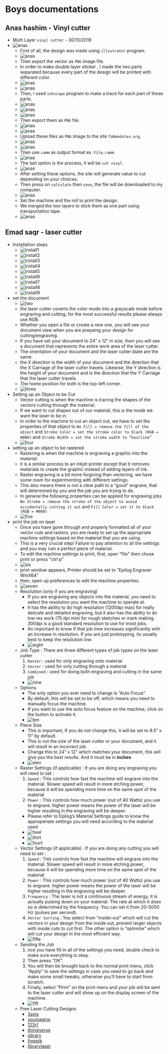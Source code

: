 # Boys documentations
## Anas hashim - Vinyl cutter
- Multi Layer `vinyl cutter` - 30/10/2019
- ![anas](anas-doc5.png)
  - First of all, the design was made using `illustrator` program.
  - ![anas](anas-doc1.jpg)
  - Then export the vector as `PNG` image file.
  - In order to make double layer sticker , I made the two parts separated because every part of the design will be printed with different color.
  - ![anas](anas-doc2.png)
  - ![anas](anas-doc3.jpg)
  - Then, i used `inkscape` program to make a trace for each part of these parts.
  - ![anas](anas-doc12.jpg)
  - ![anas](anas-doc13.jpg)
  - ![anas](anas-doc14.jpg)
  - Then export them as `PNG` file.
  - ![anas](anas-doc16.jpg)
  - ![anas](anas-doc17.jpg)
  - Upload these files as `PNG` image to the site `fabmodules.org`.
  - ![anas](anas-doc6.jpg)
  - ![anas](anas-doc7.jpg)
  - Then use `camm` as output format ex. `File.camm`.
  - ![anas](anas-doc8.jpg)
  - The last option is the process, it will be `cut vinyl`.
  - ![anas](anas-doc9.jpg)
  - After setting these options, the site will generate value to cut depending on your choices.
  - Then press on `calculate` then `save`, the file will be downloaded to my computer.
  - ![anas](anas-doc11.jpg)
  - Set the machine and the roll to print the design.
  - We merged the two layers to stick them as one part using transportatino tape.
  - ![anas](anas-doc4.jpg)

##  Emad saqr - laser cutter
- Installation steps
    - ![install1](install1.png)
    - ![install2](install2.png)
    - ![install3](install3.png)
    - ![install4](install4.png)
    - ![install5](install5.png)
    - ![install6](install6.png)
    - ![install7](install7.png)
    - ![install8](install8.png)
    - ![install9](install9.png)
- set the document
    - ![two](two.png)
    - the laser cutter coverts the color mode into a greyscale mode before engraving and cutting, for the most successful results please always use RGB.
    - Whether you open a file or create a new one, you will see your document view when you are prepaing your design for cutting/engraving.
    - If you have set your document to 24” x 12” in size, then you will see a document that represents the entire work area of the laser cutter.
    - The orientation of your document and the laser cutter blate are the same.
    - the X direction is the width of your document and the direction that the X Carriage of the laser cutter travels. Likewise, the Y direction is the height of your document and is the direction that the Y Carriage that the laser cutter travels.
    - The home position for both is the top-left corner.
    - ![three](three.png)
- Setting up an Object to be Cut
    - Vector cutting is when the machine is tracing the shapes of the vectors cutting through the material.
    - If we want to cut shapes out of our material, this is the mode we want the laser to be in.
    - In order to the machine to cut an object out, we have to set the properties of that object to `No Fill = remove the fill of the object` and `Stroke Color = set the stroke color to black (RGB = #000)` and `Stroke Width = set the stroke width to “hairline”`
    - ![four](four.png)
- setting up an object to be rastered
    - Rastering is when the machine is engraving a graphic into the material.
    - it is a similar process to an inkjet printer except that it removes materials to create the graphic instead of adding layers of ink.
    - Raster engraving is a bit more forgiving than vectoring, we have some room for experimenting with different settings.
    - This also means there is not a clear path to a “good” engrave, that will determined by you and the job you are trying to do.
    - In general the following properties can be applied for engraving jobs `No Stroke = remove the stroke of the object to avoid accidentally cutting it out` and `Fill Color = set it to black (RGB = #000)`
    - ![five](five.png)
- print the job on laser
    - Once you have gone through and properly formatted all of your vector cuts and rasters, you are ready to set up the appropriate machine settings based on the material that you are using.
    - This is a very crucial step! Failure to pay attention to all the settings and you may ruin a perfect piece of material.
    - To edit the machine settings to print, first, open "file" then chose print or press "ctrl p"
    - ![six](six.png)
    - print window appears, Printer should be set to “Epilog Engraver WinX64”
    - then, open up preferences to edit the machine properties.
    - ![seven](seven.png)
    - Resolution (only if you are engraving)
        - If you are engraving any objects into the material, you need to select the resolution you want the machine to operate at.
        - It has the ability to do high resolution (1200dpi max) for really delicate and detailed engraving, but it also has the ability to do low res work (75 dpi min) for rough sketches or mark making. 300dpi is a good standard resolution to use for most jobs.
        - An important to know if that job time increases significantly with an increase in resolution. If you are just prototyping, its usually best to keep the resolution low.
        - ![eight](Screenshot_20190827_130610.png)
    - Job Type : There are three different types of job types on the laser cutter
        1. `Raster` : used for only engraving onto material
        2. `Vector` : used for only cutting through a material
        3. `Combined` : used for doing both engraving and cutting in the same job
        - ![nine](eight.png)
    - Options
        - The only option you ever need to change is “Auto Focus”.
        - By default, this will be set to be off, which means you need to manually focus the machine.
        - If you want to use the auto focus feature on the machine, click on the button to activate it.
        - ![ten](nine.png)
    - Piece Size
        - This is important, If you do not change this, it will be set to 8.5” x 11” by default.
        - This is not the size of the laser cutter or your document, and it will result in an incorrect job.
        - Change this to 24” x 12” which matches your document, this will give you the best results. And it must be in <b>inches</b>
        - ![elev](ten.png)
    - Raster Settings (if applicable) : If you are doing any engraving you will need to set :
        1. `Speed` : This controls how fast the machine will engrave into the material. Slower speed will result in more  etching power, because it will be spending more time on the same spot of the material
        2. `Power` : This controls how much power (out of 40 Watts) you use to engrave. higher power means the power of the laser will be higher resulting in the engraving will be deeper.
        - Please refer to Epilog’s Material Settings guide to know the approperiate settings you will need according to the material used
        - ![twel](elev.png)
        - ![thirt](twel.png)
        - ![fourt](thirt.png)
    - Vector Settings (if applicable) : If you are doing any cutting you will need to set :
        1. `Speed` : This controls how fast the machine will engrave into the material. Slower speed will result in more  etching power, because it will be spending more time on the same spot of the material
        2. `Power` : This controls how much power (out of 40 Watts) you use to engrave. higher power means the power of the laser will be higher resulting in the engraving will be deeper.
        3. `Frequency` : The laser is not a continuous stream of energy, it is actually pulsing down on your material. The rate at which it does so is determined by the frequency. You can set it from 20-5000 Hz (pulses per second).
        4. `Vector Sorting` : You select from “inside-out” which will cut the vectors in your design from the inside out, prevent larger objects with inside cuts to cut first. The other option is “optimize” which will cut your design in the most efficient way.
        - ![fifte](fourt.png)
    - Sending the Job
        1. nce you have fill in all of the settings you need, double check to make sure everything is okay.
        2. Then press “OK”.
        3. You will then be brought back to the normal print menu, click “Apply” to save the settings in case you need to go back and make some small tweaks, otherwise you’ll have to start from scratch.
        4. Finally, select “Print” on the print menu and your job will be sent to the laser cutter and will show up on the display screen of the machine.
        - ![fift](fifte.png)
    - Free Laser Cutting Designs
        - [3axis](https://3axis.co/free-vectors/3d+dxf+files+free/page/2/)
        - [youmagine](https://www.youmagine.com/designs/latest)
        - [123rf](https://www.123rf.com/clipart-vector/laser_cut.html?sti=nsbcg4fv6leqkgslot%7C)
        - [thingiverse](https://accounts.thingiverse.com/?redirect=YToyOntzOjQ6InR5cGUiO3M6ODoicmVkaXJlY3QiO3M6NDoiZGF0YSI7czozNzoiaHR0cHM6Ly93d3cudGhpbmdpdmVyc2UuY29tL2Rhc2hib2FyZCI7fQ)
        - [obrary](https://obrary.com/collections/open-designs)
        - [freepik](https://www.freepik.com/)
        - [librarylaser](https://www.librarylaser.com/en/free-designs-36?p=6)
